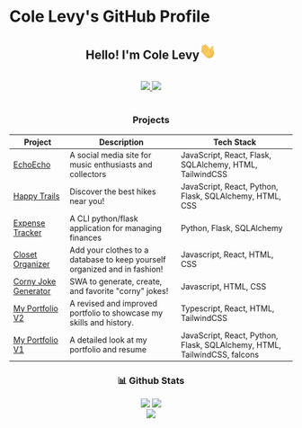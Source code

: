<!--
**colelevy08/colelevy08** is a ✨ _special_ ✨ repository because its `README.md` (this file) appears on your GitHub profile.

Here are some ideas to get you started:

- 🔭 I’m currently working on ...
- 🌱 I’m currently learning ...
- 👯 I’m looking to collaborate on ...
- 🤔 I’m looking for help with ...
- 💬 Ask me about ...
- 📫 How to reach me: ...
- 😄 Pronouns: ...
- ⚡ Fun fact: ...
-->

<!-- README.md -->

# Cole Levy's GitHub Profile

<!-- Header Section -->
<div align="center">
  <h2>Hello! I'm Cole Levy<img src="https://github.com/ABSphreak/ABSphreak/blob/master/gifs/Hi.gif" width="30"></h2> 
<!-- <img src="https://github.com/sarahadean/sarahadean/assets/128323898/4ef67b26-a753-415c-b2e9-4a2218a0cd1c" height="270"/> -->
</div>
<br>


<div align="center">
<!-- LinkedIn Badge with clickable link -->
<a href="https://www.linkedin.com/in/colelevy/" target="_blank">
    <img src="https://img.shields.io/badge/LinkedIn-0077B5?style=for-the-badge&logo=linkedin&logoColor=white" />
</a>

<!-- DEV Badge with clickable link (replacing the Medium badge) -->
<a href="https://dev.to/colelevy" target="_blank">
    <img src="https://img.shields.io/badge/DEV-000000?style=for-the-badge&logo=devdotto&logoColor=white" />
</a>
</div>
<br>


<!-- Projects Section -->
<h3 align="center">Projects</h3>

<table class="tg">
  <thead>
    <tr>
      <th>Project</th>
      <th>Description</th>
      <th>Tech Stack</th>
    </tr>
  </thead>
  <tbody>
    <tr>
      <td><a href="https://github.com/colelevy08/EchoEcho">EchoEcho</td>
      <td>A social media site for music enthusiasts and collectors</td>
      <td>JavaScript, React, Flask, SQLAlchemy, HTML, TailwindCSS</td>
    </tr>
    <tr>
      <td><a href="https://github.com/rachelsteiner91/HappyTrails">Happy Trails</td>
      <td>Discover the best hikes near you!</td>
      <td>JavaScript, React, Python, Flask, SQLAlchemy, HTML, CSS</td>
    </tr>
    <tr>
      <td><a href="https://github.com/your-repo-link">Expense Tracker</td>
      <td>A CLI python/flask application for managing finances</td>
      <td>Python, Flask, SQLAlchemy</td>
    </tr>
    <tr>
      <td><a href="https://github.com/colelevy08/Closet-Organizer">Closet Organizer</td>
      <td>Add your clothes to a database to keep yourself organized and in fashion!</td>
      <td>Javascript, React, HTML, CSS</td>
    </tr>
    <tr>
      <td><a href="https://github.com/ThisBackpackersLife/phase-1-group-project">Corny Joke Generator</td>
      <td>SWA to generate, create, and favorite "corny" jokes!</td>
      <td>Javascript, HTML, CSS</td>
    </tr>
    <tr>
      <td><a href="https://github.com/colelevy08/Portfolio25">My Portfolio V2</td>
      <td>A revised and improved portfolio to showcase my skills and history.</td>
      <td>Typescript, React, HTML, TailwindCSS</td>
    </tr>
    <tr>
      <td><a href="https://github.com/colelevy08/my_portfolio">My Portfolio V1</td>
      <td>A detailed look at my portfolio and resume</td>
      <td>JavaScript, React, Python, Flask, SQLAlchemy, HTML, TailwindCSS, faIcons</td>
    </tr>
  </tbody>
</table>

<h3 align="center">📊 Github Stats </h3>
<div align="center">
<img src="https://streak-stats.demolab.com?user=colelevy08&theme=nightowl" height="200px"/>
<img src="https://github-readme-stats.vercel.app/api/top-langs/?username=colelevy08&layout=compact&theme=nightowl" height="200px"/>  
</div>
<div align="center">
<img src="https://komarev.com/ghpvc/?username=colelevy08&color=blueviolet" />
<!-- ![](https://komarev.com/ghpvc/?username=sarahadean&color=blueviolet) -->
</div>
